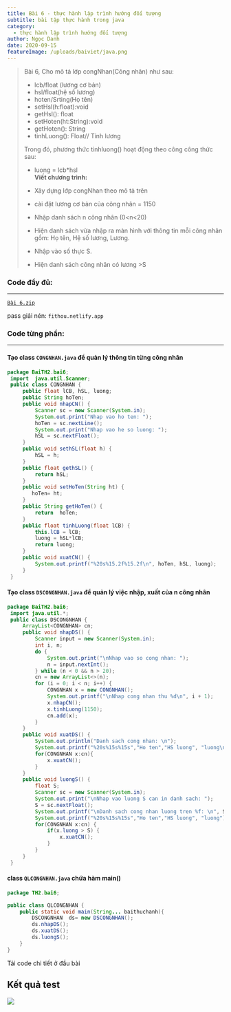 ```yaml
---
title: Bài 6 - thực hành lập trình hướng đối tượng
subtitle: bài tập thực hành trong java
category:
  - thực hành lập trình hướng đối tượng
author: Ngọc Danh
date: 2020-09-15
featureImage: /uploads/baiviet/java.png
---
```

> Bài 6, Cho mô tả lớp congNhan(Công nhân) như sau:  
>- lcb/float (lương cơ bản)  
>- hsl/float(hệ số lương)  
>- hoten/Srting(Họ tên)  
>- setHsl(h:float):void  
>- getHsl(): float  
>- setHoten(ht:String):void  
>- getHoten(): String  
>- tinhLuong(): Float// Tính lương  
>
> Trong đó, phương thức tinhluong() hoạt động theo công công thức sau:  
>- luong = lcb\*hsl  
> **Viết chương trình:**  
> 
> *   Xây dựng lớp congNhan theo mô tả trên
> 
> *   cài đặt lương cơ bản của công nhân = 1150
> 
> *   Nhập danh sách n công nhân (0<n<20)
> 
> *   Hiện danh sách vừa nhập ra màn hình với thông tin mỗi công nhân gồm: Họ tên, Hệ số lương, Lương.
> 
> *   Nhập vào số thực S.
> 
> *   Hiện danh sách công nhân có lương >S

### Code đầy đủ:
------------

[`Bài 6.zip`](https://bit.ly/2GKtkdt)  

pass giải nén: `fithou.netlify.app`

### Code từng phần:  
-----------------

#### Tạo class `CONGNHAN.java` để quản lý thông tin từng công nhân

```java
package BaiTH2.bai6;
 import  java.util.Scanner;
 public class CONGNHAN {
     public float lCB, hSL, luong;
     public String hoTen;
     public void nhapCN() {
         Scanner sc = new Scanner(System.in);
         System.out.print("Nhap vao ho ten: ");
         hoTen = sc.nextLine();
         System.out.print("Nhap vao he so luong: ");
         hSL = sc.nextFloat();
     }
     public void sethSL(float h) {
         hSL = h;
     }
     public float gethSL() {
         return hSL;
     }
     public void setHoTen(String ht) {
        hoTen= ht;
     }
     public String getHoTen() {
         return  hoTen;
     }
     public float tinhLuong(float lCB) {
         this.lCB = lCB;
         luong = hSL*lCB;
         return luong;
     }
     public void xuatCN() {
         System.out.printf("%20s%15.2f%15.2f\n", hoTen, hSL, luong);
     }
 }
```
#### Tạo class `DSCONGNHAN.java` để quản lý việc nhập, xuất của n công nhân

```java
package BaiTH2.bai6;
 import java.util.*;
 public class DSCONGNHAN {
     ArrayList<CONGNHAN> cn;
     public void nhapDS() {
         Scanner input = new Scanner(System.in);
         int i, n;
         do {
             System.out.print("\nNhap vao so cong nhan: ");
             n = input.nextInt();
         } while (n < 0 && n > 20);
         cn = new ArrayList<>(n); 
         for (i = 0; i < n; i++) {
             CONGNHAN x = new CONGNHAN();
             System.out.printf("\nNhap cong nhan thu %d\n", i + 1);
             x.nhapCN();
             x.tinhLuong(1150);
             cn.add(x);
         }
     }
     public void xuatDS() {
         System.out.println("Danh sach cong nhan: \n");
         System.out.printf("%20s%15s%15s","Ho ten","HS luong", "luong\n");
         for(CONGNHAN x:cn){
             x.xuatCN();
         }
     }
     public void luongS() {
         float S;
         Scanner sc = new Scanner(System.in);
         System.out.print("\nNhap vao luong S can in danh sach: ");
         S = sc.nextFloat();
         System.out.printf("\nDanh sach cong nhan luong tren %f: \n", S);
         System.out.printf("%20s%15s%15s","Ho ten","HS luong", "luong");
         for(CONGNHAN x:cn) {
             if(x.luong > S) {
                 x.xuatCN();
             }
         }
     }
 }
```

#### class `QLCONGNHAN.java` chứa hàm main() 

```java
package TH2.bai6;

public class QLCONGNHAN {
    public static void main(String... baithuchanh){
        DSCONGNHAN  ds= new DSCONGNHAN();
        ds.nhapDS();
        ds.xuatDS();
        ds.luongS();
    }
}

```

Tải code chi tiết ở đầu bài

Kết quả test
------------

[![](https://1.bp.blogspot.com/-L0tN3WQrQ9g/XnDMxCn8bRI/AAAAAAAAdws/ffeeeBWKPdotZXUhTx5_w5D2Ccopp3TLQCLcBGAsYHQ/d/2020-03-17_201218.jpg)](https://1.bp.blogspot.com/-L0tN3WQrQ9g/XnDMxCn8bRI/AAAAAAAAdws/ffeeeBWKPdotZXUhTx5_w5D2Ccopp3TLQCLcBGAsYHQ/s1600/2020-03-17_201218.jpg)
